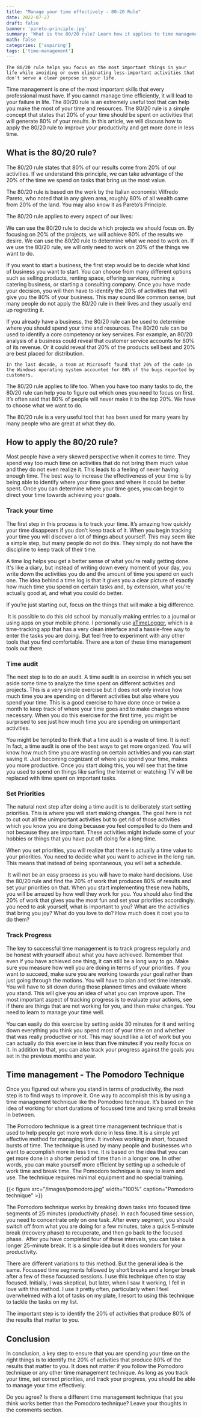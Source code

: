 ```yaml
---
title: "Manage your time effectively - 80-20 Rule"
date: 2022-07-27
draft: false
banner: 'pareto-principle.jpg'
summary: 'What is the 80/20 rule? Learn how it applies to time management and many other things in life.'
math: false
categories: ['aspiring']
tags: ['time-management']
---
```


```The 80/20 rule helps you focus on the most important things in your life while avoiding or even eliminating less-important activities that don't serve a clear purpose in your life.```

Time management is one of the most important skills that every professional must have. If you cannot manage time efficiently, it will lead to your failure in life. The 80/20 rule is an extremely useful tool that can help you make the most of your time and resources. The 80/20 rule is a simple concept that states that 20% of your time should be spent on activities that will generate 80% of your results. In this article, we will discuss how to apply the 80/20 rule to improve your productivity and get more done in less time.

## What is the 80/20 rule?

The 80/20 rule states that 80% of our results come from 20% of our activities. If we understand this principle, we can take advantage of the 20% of the time we spend on tasks that bring us the most value.  

The 80/20 rule is based on the work by the Italian economist Vilfredo Pareto, who noted that in any given area, roughly 80% of all wealth came from 20% of the land. You may also know it as Pareto’s Principle.

The 80/20 rule applies to every aspect of our lives:

We can use the 80/20 rule to decide which projects we should focus on. By focusing on 20% of the projects, we will achieve 80% of the results we desire. We can use the 80/20 rule to determine what we need to work on. If we use the 80/20 rule, we will only need to work on 20% of the things we want to do.

If you want to start a business, the first step would be to decide what kind of business you want to start. You can choose from many different options such as selling products, renting space, offering services, running a catering business, or starting a consulting company. Once you have made your decision, you will then have to identify the 20% of activities that will give you the 80% of your business. This may sound like common sense, but many people do not apply the 80/20 rule in their lives and they usually end up regretting it.

If you already have a business, the 80/20 rule can be used to determine where you should spend your time and resources. The 80/20 rule can be used to identify a core competency or key services. For example, an 80/20 analysis of a business could reveal that customer service accounts for 80% of its revenue. Or it could reveal that 20% of the products sell best and 20% are best placed for distribution.

```In the last decade, a team at Microsoft found that 20% of the code in the Windows operating system accounted for 80% of the bugs reported by customers. ```

The 80/20 rule applies to life too. When you have too many tasks to do, the 80/20 rule can help you to figure out which ones you need to focus on first. It’s often said that 80% of people will never make it to the top 20%. We have to choose what we want to do. 

The 80/20 rule is a very useful tool that has been used for many years by many people who are great at what they do.

## How to apply the 80/20 rule?

Most people have a very skewed perspective when it comes to time. They spend way too much time on activities that do not bring them much value and they do not even realize it. This leads to a feeling of never having enough time. The best way to increase the effectiveness of your time is by being able to identify where your time goes and where it could be better spent. Once you can determine where your time goes, you can begin to direct your time towards achieving your goals. 

### Track your time

The first step in this process is to track your time. It’s amazing how quickly your time disappears if you don’t keep track of it. When you begin tracking your time you will discover a lot of things about yourself. This may seem like a simple step, but many people do not do this. They simply do not have the discipline to keep track of their time. 

A time log helps you get a better sense of what you're really getting done. It's like a diary, but instead of writing down every moment of your day, you write down the activities you do and the amount of time you spend on each one. The idea behind a time log is that it gives you a clear picture of exactly how much time you spend on certain tasks and, by extension, what you're actually good at, and what you could do better.

If you’re just starting out, focus on the things that will make a big difference.

 It is possible to do this old school by manually making entries to a journal or using apps on your mobile phone. I personally use [aTimeLogger](http://www.atimelogger.com/), which is a time-tracking app that has a very clean interface and a hassle-free way to enter the tasks you are doing. But feel free to experiment with any other tools that you find comfortable. There are a ton of these time management tools out there.

### Time audit

The next step is to do an audit. A time audit is an exercise in which you set aside some time to analyze the time spent on different activities and projects. This is a very simple exercise but it does not only involve how much time you are spending on different activities but also where you spend your time. This is a good exercise to have done once or twice a month to keep track of where your time goes and to make changes where necessary. When you do this exercise for the first time, you might be surprised to see just how much time you are spending on unimportant activities. 

You might be tempted to think that a time audit is a waste of time. It is not! In fact, a time audit is one of the best ways to get more organized. You will know how much time you are wasting on certain activities and you can start saving it. Just becoming cognizant of where you spend your time, makes you more productive. Once you start doing this, you will see that the time you used to spend on things like surfing the Internet or watching TV will be replaced with time spent on important tasks. 

### Set Priorities

The natural next step after doing a time audit is to deliberately start setting priorities. This is where you will start making changes. The goal here is not to cut out all the unimportant activities but to get rid of those activities which you know you are doing because you feel compelled to do them and not because they are important. These activities might include some of your hobbies or things that you have put off doing for a long time.

When you set priorities, you will realize that there is actually a time value to your priorities. You need to decide what you want to achieve in the long run. This means that instead of being spontaneous, you will set a schedule.

 It will not be an easy process as you will have to make hard decisions. Use the 80/20 rule and find the 20% of work that produces 80% of results and set your priorities on that. When you start implementing these new habits, you will be amazed by how well they work for you. You should also find the 20% of work that gives you the most fun and set your priorities accordingly. you need to ask yourself, what is important to you? What are the activities that bring you joy? What do you love to do? How much does it cost you to do them?

### Track Progress

The key to successful time management is to track progress regularly and be honest with yourself about what you have achieved. Remember that even if you have achieved one thing, it can still be a long way to go. Make sure you measure how well you are doing in terms of your priorities. If you want to succeed, make sure you are working towards your goal rather than just going through the motions. You will have to plan and set time intervals. You will have to sit down during those planned times and evaluate where you stand. This will give you an idea of what you can improve upon. The most important aspect of tracking progress is to evaluate your actions, see if there are things that are not working for you, and then make changes. You need to learn to manage your time well.

You can easily do this exercise by setting aside 30 minutes for it and writing down everything you think you spend most of your time on and whether that was really productive or not. This may sound like a lot of work but you can actually do this exercise in less than five minutes if you really focus on it. In addition to that, you can also track your progress against the goals you set in the previous months and year.

## Time management - The Pomodoro Technique

Once you figured out where you stand in terms of productivity, the next step is to find ways to improve it. One way to accomplish this is by using a time management technique like the Pomodoro technique. It’s based on the idea of working for short durations of focussed time and taking small breaks in between.

The Pomodoro technique is a great time management technique that is used to help people get more work done in less time. It is a simple yet effective method for managing time. It involves working in short, focused bursts of time. The technique is used by many people and businesses who want to accomplish more in less time. It is based on the idea that you can get more done in a shorter period of time than in a longer one. In other words, you can make yourself more efficient by setting up a schedule of work time and break time. The Pomodoro technique is easy to learn and use. The technique requires minimal equipment and no special training. 

{{< figure src="/images/pomodoro.jpg" width="100%" caption="Pomodoro technique" >}}

The Pomodoro technique works by breaking down tasks into focused time segments of 25 minutes (productivity phase). In each focused time session, you need to concentrate only on one task. After every segment, you should switch off from what you are doing for a few minutes, take a quick 5-minute break (recovery phase) to recuperate, and then go back to the focused phase.  After you have completed four of these intervals, you can take a longer 25-minute break. It is a simple idea but it does wonders for your productivity.  

There are different variations to this method. But the general idea is the same. Focussed time segments followed by short breaks and a longer break after a few of these focussed sessions. I use this technique often to stay focused. Initially, I was skeptical, but later, when I saw it working, I fell in love with this method. I use it pretty often, particularly when I feel overwhelmed with a lot of tasks on my plate, I resort to using this technique to tackle the tasks on my list. 

The important step is to identify the 20% of activities that produce 80% of the results that matter to you. 

## Conclusion

In conclusion, a key step to ensure that you are spending your time on the right things is to identify the 20% of activities that produce 80% of the results that matter to you. It does not matter if you follow the Pomodoro technique or any other time management technique. As long as you track your time, set correct priorities, and track your progress, you should be able to manage your time effectively. 

Do you agree? Is there a different time management technique that you think works better than the Pomodoro technique? Leave your thoughts in the comments section.
